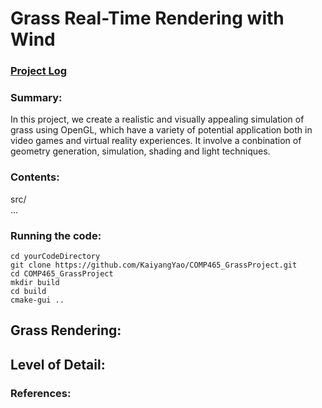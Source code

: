 
#  **Grass Real-Time Rendering with Wind**

### **[Project Log](https://docs.google.com/document/d/1lhBNQFNMpAo0fFtIDtezeUoxU2dB6yr0HxkB_vA13ak/edit)**

### **Summary**:
In this project, we create a realistic and visually appealing simulation of grass using OpenGL, which have a variety of potential application both in video games and virtual reality experiences. It involve a conbination of geometry generation, simulation, shading and light techniques.

### **Contents**:
src/  
...

### **Running the code**:

```
cd yourCodeDirectory
git clone https://github.com/KaiyangYao/COMP465_GrassProject.git
cd COMP465_GrassProject
mkdir build
cd build
cmake-gui ..
```
## **Grass Rendering**:

## **Level of Detail**:



### **References**:
